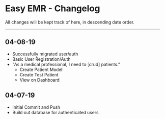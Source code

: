 # Easy EMR - Changelog
All changes will be kept track of here, in descending date order.

---
## 04-08-19
- Successfully migrated user/auth
- Basic User Registration/Auth
- "As a medical professional, I need to [crud] patients."
    - Create Patient Model
    - Create Test Patient
    - View on Dashboard

## 04-07-19
- Initial Commit and Push
- Build out database for authenticated users